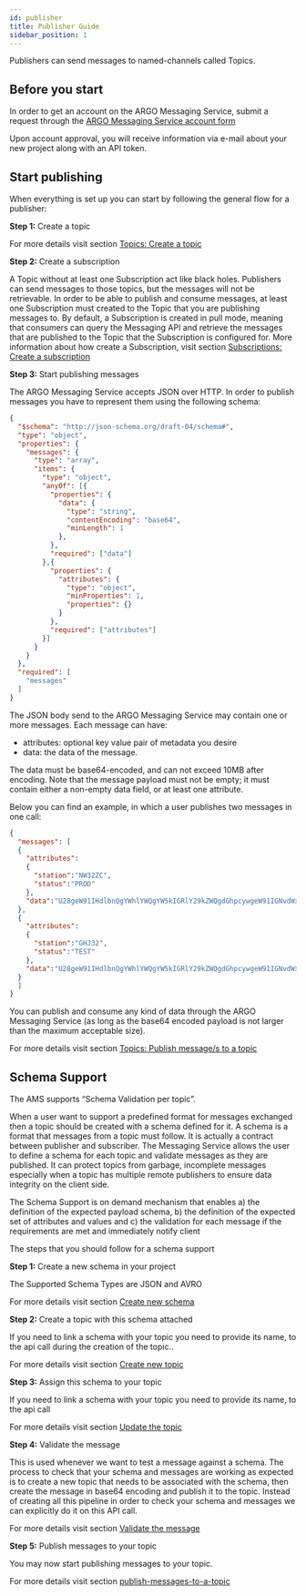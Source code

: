 ```yaml
---
id: publisher
title: Publisher Guide
sidebar_position: 1
---
```


Publishers can send messages to named-channels called Topics. 

## Before you start

In order to get an account on the ARGO Messaging Service, submit a request through the [ARGO Messaging Service account form](https://docs.google.com/forms/d/e/1FAIpQLScfMCYPkUqUa5lT046RK1yCR4yn6M96WbgD5DMlNJ-zRFHSRA/viewform)

Upon account approval, you will receive information via e-mail about your new project along with an API token.

## Start publishing

When everything is set up you can start by following the general flow for a publisher:

**Step 1:** Create a topic

For more details visit section [Topics: Create a topic](/api_advanced/api_topics.md#put-manage-topics-create-new-topic)

**Step 2:** Create a subscription

A Topic without at least one Subscription act like black holes. Publishers can send messages to those topics, but the messages will not be retrievable. In order to be able to publish and consume messages, at least one Subscription must created to the Topic that you are publishing messages to. By default, a Subscription is created in pull mode, meaning that consumers can query the Messaging API and retrieve the messages that are published to the Topic that the Subscription is configured for. More information about how create a Subscription, visit section [Subscriptions: Create a subscription](/api_advanced/api_subs.md#put-manage-subscriptions-create-subscriptions)

**Step 3:** Start publishing messages

The ARGO Messaging Service accepts JSON over HTTP. In order to publish messages you have to represent them using the following schema:

```json
{
  "$schema": "http://json-schema.org/draft-04/schema#",
  "type": "object",
  "properties": {
    "messages": {
      "type": "array",
      "items": {
        "type": "object",
        "anyOf": [{
          "properties": {
            "data": {
              "type": "string",
              "contentEncoding": "base64",
              "minLength": 1
            },
          },
          "required": ["data"]
        },{
          "properties": {
            "attributes": {
              "type": "object",
              "minProperties": 1,
              "properties": {}
            }
          },
          "required": ["attributes"]
        }]
      }
    }
  },
  "required": [
    "messages"
  ]
}
```

The JSON body send to the ARGO Messaging Service may contain one or more messages. Each message can have:

 - attributes: optional key value pair of metadata you desire
 - data: the data of the message.

The data must be base64-encoded, and can not exceed 10MB after encoding. Note that the message payload must not be empty; it must contain either a non-empty data field, or at least one attribute.

Below you can find an example, in which a user publishes two messages in one call:

```json
{
  "messages": [
  {
    "attributes":
    {
      "station":"NW32ZC",
      "status":"PROD"
    },
    "data":"U28geW91IHdlbnQgYWhlYWQgYW5kIGRlY29kZWQgdGhpcywgeW91IGNvdWxkbid0IHJlc2lzdCBlaCA/"
  },
  {
    "attributes":
    {
      "station":"GHJ32",
      "status":"TEST"
    },
    "data":"U28geW91IHdlbnQgYWhlYWQgYW5kIGRlY29kZWQgdGhpcywgeW91IGNvdWxkbid0IHJlc2lzdCBlaCA/"
  }
  ]
}
```

You can publish and consume any kind of data through the ARGO Messaging Service (as long as the base64 encoded payload is not larger than the maximum acceptable size).

For more details visit section [Topics: Publish message/s to a topic](/api_advanced/api_topics.md#post-publish-messages-to-a-topic)

## Schema Support 

The AMS supports “Schema Validation per topic”. 

When a user want to support a predefined format for messages exchanged then a topic should be created with a schema defined for it.
A schema is a format that messages from a topic must follow. It is actually a contract between publisher and subscriber. The Messaging Service allows the user to define a schema for each topic and validate messages as they are published. It can protect topics from garbage, incomplete messages especially when a topic has multiple remote publishers to ensure data integrity on the client side.

The Schema Support is on demand mechanism that enables a) the definition of the expected payload schema, b) the definition of the expected set of attributes and values and c) the validation for each message if the requirements are met and immediately notify client

The steps that you should follow for a schema support 

**Step 1:** Create a new schema in your project

The Supported Schema Types are JSON and AVRO

For more details visit section  [Create new schema](/api_advanced/api_schemas.md#post-manage-schemas---create-new-schema)

**Step 2:** Create a topic with this schema attached

If you need to link a schema with your topic you need to provide its name, to the api call during the creation of the topic..

For more details visit section [Create new topic](/api_advanced/api_topics.md#put-manage-topics---create-new-topic) 
 
**Step 3:** Assign this schema to your topic 

If you need to link a schema with your topic you need to provide its name, to the api call

For more details visit section [Update the topic](/api_advanced/api_topics.md#put-manage-topics---create-new-topic) 

**Step 4:** Validate the message 

This  is used whenever we want to test a message against a schema. The process to check that your schema and messages are working as expected is to create a new topic that needs to be associated with the schema, then create the message in base64 encoding and publish it to the topic. Instead of creating all this pipeline in order to check your schema and messages we can explicitly do it on this API call.

For more details visit section [Validate the message](/api_advanced/api_schemas.md#post-manage-schemas---validate-message)  

**Step 5:** Publish messages to your topic 

You may now start publishing messages to your topic.

For more details visit section [publish-messages-to-a-topic](/api_advanced/api_topics.md#post-publish-messages-to-a-topic)

